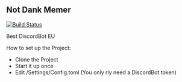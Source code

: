**Not Dank Memer**
-
[![Build Status](https://cloud.drone.io/api/badges/turulix/NotDankMemer/status.svg)](https://cloud.drone.io/turulix/NotDankMemer)

Best DiscordBot EU

How to set up the Project:
- Clone the Project
- Start it up once
- Edit /Settings/Config.toml (You only rly need a DiscordBot token)